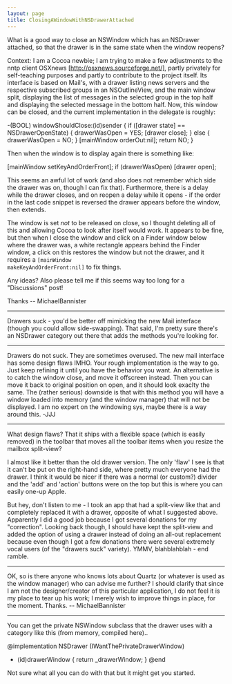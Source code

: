 ```yaml
---
layout: page
title: ClosingAWindowWithNSDrawerAttached
---
```




What is a good way to close an NSWindow which has an NSDrawer attached, so that the drawer is in the same state when the window reopens?

Context: I am a Cocoa newbie; I am trying to make a few adjustments to the nntp client OSXnews [http://osxnews.sourceforge.net/], partly privately for self-teaching purposes and partly to contribute to the project itself.  Its interface is based on Mail's, with a drawer listing news servers and the respective subscribed groups in an NSOutlineView, and the main window split, displaying the list of messages in the selected group in the top half and displaying the selected message in the bottom half.  Now, this window can be closed, and the current implementation in the delegate is roughly:
    
-(BOOL) windowShouldClose:(id)sender {
    if ([drawer state] == NSDrawerOpenState) {
        drawerWasOpen = YES;
        [drawer close];
    } else {
        drawerWasOpen = NO;
    }
    [mainWindow orderOut:nil];
    return NO;
}


Then when the window is to display again there is something like:
    
[mainWindow setKeyAndOrderFront];
if (drawerWasOpen) [drawer open];


This seems an awful lot of work (and also does not remember which side the drawer was on, though I can fix that).  Furthermore, there is a delay while the drawer closes, and on reopen a delay while it opens - if the order in the last code snippet is reversed the drawer appears before the window, then extends.

The window is set *not* to be released on close, so I thought deleting all of this and allowing Cocoa to look after itself would work.  It appears to be fine, but then when I close the window and click on a Finder window below where the drawer was, a white rectangle appears behind the Finder window, a click on this restores the window but not the drawer, and it requires a <code>[mainWindow makeKeyAndOrderFront:nil]</code> to fix things.

Any ideas?  Also please tell me if this seems way too long for a "Discussions" post!

Thanks  --  MichaelBannister

----

Drawers suck - you'd be better off mimicking the new Mail interface (though you could allow side-swapping). That said, I'm pretty sure there's an NSDrawer category out there that adds the methods you're looking for.

----

Drawers do not suck. They are sometimes overused. The new mail interface has some design flaws IMHO. Your rough implementation is the way to go. Just keep refining it until you have the behavior you want. An alternative is to catch the window close, and move it offscreen instead. Then you can move it back to original position on open, and it should look exaclty the same. The (rather serious) downside is that with this method you will have a window loaded into memory (and the window manager) that will not be displayed. I am no expert on the windowing sys, maybe there is a way around this. -JJJ

----

What design flaws? That it ships with a flexible space (which is easily removed) in the toolbar that moves all the toolbar items when you resize the mailbox split-view?

I almost like it better than the old drawer version. The only 'flaw' I see is that it can't be put on the right-hand side, where pretty much everyone had the drawer. I think it would be nicer if there was a normal (or custom?) divider and the 'add' and 'action' buttons were on the top but this is where you can easily one-up Apple.

But hey, don't listen to me - I took an app that had a split-view like that and completely replaced it with a drawer, opposite of what I suggested above. Apparently I did a good job because I got several donations for my "correction". Looking back though, I should have kept the split-view and added the option of using a drawer instead of doing an all-out replacement because even though I got a few donations there were several extremely vocal users (of the "drawers suck" variety). YMMV, blahblahblah - end ramble.

----

OK, so is there anyone who knows lots about Quartz (or whatever is used as the window manager) who can advise me further?  I should clarify that since I am not the designer/creator of this particular application, I do not feel it is my place to tear up his work; I merely wish to improve things in place, for the moment.
Thanks.  --  MichaelBannister

----
You can get the private NSWindow subclass that the drawer uses with a category like this (from memory, compiled here)..

    
@implementation NSDrawer (IWantThePrivateDrawerWindow)
- (id)drawerWindow { return _drawerWindow; }
@end


Not sure what all you can do with that but it might get you started.

